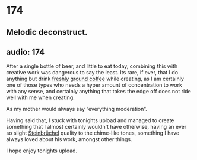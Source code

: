# 174
## Melodic deconstruct.
audio: 174
---

After a single bottle of beer, and little to eat today, combining this with creative work was dangerous to say the least. Its rare, if ever, that I do anything but drink <a href="http://www.hasbean.co.uk/" title="freshly ground coffee" target="_blank">freshly ground coffee</a> while creating, as I am certainly one of those types who needs a hyper amount of concentration to work with any sense, and certainly anything that takes the edge off does not ride well with me when creating.

As my mother would always say “everything moderation”.

Having said that, I stuck with tonights upload and managed to create something that I almost certainly wouldn't have otherwise, having an ever so slight <a href="http://www.synchron.ch/" title="Steinbrüchel" target="_blank">Steinbrüchel</a> quality to the chime-like tones, something I have always loved about his work, amongst other things.

I hope enjoy tonights upload.